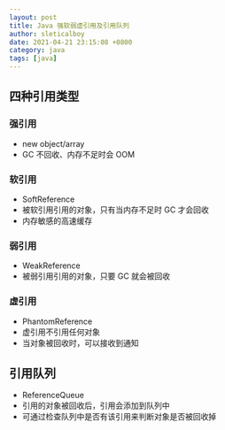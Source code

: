 ```yaml
---
layout: post
title: Java 强软弱虚引用及引用队列
author: sleticalboy
date: 2021-04-21 23:15:08 +0800
category: java
tags: [java]
---
```


## 四种引用类型

### 强引用

- new object/array
- GC 不回收、内存不足时会 OOM

### 软引用

- SoftReference
- 被软引用引用的对象，只有当内存不足时 GC 才会回收
- 内存敏感的高速缓存

### 弱引用

- WeakReference
- 被弱引用引用的对象，只要 GC 就会被回收

### 虚引用

- PhantomReference
- 虚引用不引用任何对象
- 当对象被回收时，可以接收到通知

## 引用队列

- ReferenceQueue
- 引用的对象被回收后，引用会添加到队列中
- 可通过检查队列中是否有该引用来判断对象是否被回收掉